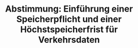---
abstimmung:
  abstimmung: 1
  bundestagssitzung: 131
  legislaturperiode: 18
categories:
- Recht
- Verbraucherschutz
data:
- title: Abstimmungsergebnis 20151016_1-data.pdf
  url: /res/abstimmungsliste/20151016_1-data.pdf
- title: Abstimmungsergebnis 20151016_1_xls-data.csv
  url: /res/abstimmungsliste/analyses/20151016_1_xls-data.csv
documents:
- local: /res/abstimmungsdaten/018-131-01/1805088.pdf
  title: Drucksache 18/05088.pdf
  url: http://dip21.bundestag.de/dip21/btd/18/050/1805088.pdf
- local: /res/abstimmungsdaten/018-131-01/1806391.pdf
  title: Drucksache 18/06391.pdf
  url: http://dip21.bundestag.de/dip21/btd/18/063/1806391.pdf
ergebnis:
  cdu/csu:
    enthaltung: 0
    gesamt: 310
    ja: 275
    nein: 0
    nichtabgegeben: 35
    ungueltig: 0
  die.linke:
    enthaltung: 0
    gesamt: 64
    ja: 0
    nein: 52
    nichtabgegeben: 12
    ungueltig: 0
  file: 20151016_1_xls-data.csv
  gruenen:
    enthaltung: 0
    gesamt: 63
    ja: 0
    nein: 53
    nichtabgegeben: 10
    ungueltig: 0
  spd:
    enthaltung: 7
    gesamt: 193
    ja: 129
    nein: 43
    nichtabgegeben: 14
    ungueltig: 0
layout: abstimmung
links:
- title: https://www.bundestag.de/parlament/plenum/abstimmung/abstimmung?id=365
  url: https://www.bundestag.de/parlament/plenum/abstimmung/abstimmung?id=365
- title: http://www.abgeordnetenwatch.de/wiedereinfuehrung_der_vorratsdatenspeicherung-1105-767.html
  url: http://www.abgeordnetenwatch.de/wiedereinfuehrung_der_vorratsdatenspeicherung-1105-767.html
preview: "Deutscher Bundestag\n\n131. Sitzung des Deutschen Bundestages\nam Freitag,\
  \ 16.Oktober 2015\n\nEndg\xFCltiges Ergebnis der Namentlichen Abstimmung Nr. 1\n\
  \nGesetzentwurf der Fraktionen der CDU/CSU und SPD\nEntwurf eines Gesetzes zur Einf\xFC\
  hrung einer Speicherpflicht und einer H\xF6chstspeicherfrist\nf\xFCr Verkehrsdaten\n\
  - Drucksachen 18/5088 und 18/6391 -\n\nAbgegebene Stimmen insgesamt:\n\n559\n\n\
  Nicht abgegebene Stimmen:\nJa-Stimmen:\n\n71\n404\n\nNein-Stimmen:\n\n148\n\nEnthaltungen:\n\
  \n7\n\nUng\xFCltige:\n\n0\n\nBerlin, den 16.10.2015\n\nBeginn: 10:32\nEnde: 10:35\n"
tags:
- Vorratsdatenspeicherung
title: "Abstimmung: Einf\xFChrung einer Speicherpflicht und einer H\xF6chstspeicherfrist\
  \ f\xFCr Verkehrsdaten"
---